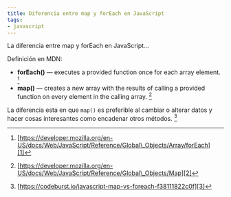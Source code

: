 ```yaml
---
title: Diferencia entre map y forEach en JavaScript
tags:
- javascript
---
```


La diferencia entre map y forEach en JavaScript…
<!--more-->

Definición en MDN:
- **forEach()** — executes a provided function once for each array element. [^1]
- **map()** — creates a new array with the results of calling a provided function on every element in the calling array. [^2]

La diferencia esta en que `map()` es preferible al cambiar o alterar datos y hacer cosas interesantes como encadenar otros métodos. [^3]

[^1]:	[https://developer.mozilla.org/en-US/docs/Web/JavaScript/Reference/Global\_Objects/Array/forEach][1]

[^2]:	[https://developer.mozilla.org/en-US/docs/Web/JavaScript/Reference/Global\_Objects/Map][2]

[^3]:	[https://codeburst.io/javascript-map-vs-foreach-f38111822c0f][3]

[1]:	https://developer.mozilla.org/en-US/docs/Web/JavaScript/Reference/Global_Objects/Array/forEach
[2]:	https://developer.mozilla.org/en-US/docs/Web/JavaScript/Reference/Global_Objects/Map
[3]:	https://codeburst.io/javascript-map-vs-foreach-f38111822c0f
